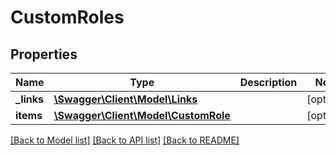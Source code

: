 # CustomRoles

## Properties
Name | Type | Description | Notes
------------ | ------------- | ------------- | -------------
**_links** | [**\Swagger\Client\Model\Links**](Links.md) |  | [optional] 
**items** | [**\Swagger\Client\Model\CustomRole**](CustomRole.md) |  | [optional] 

[[Back to Model list]](../README.md#documentation-for-models) [[Back to API list]](../README.md#documentation-for-api-endpoints) [[Back to README]](../README.md)


